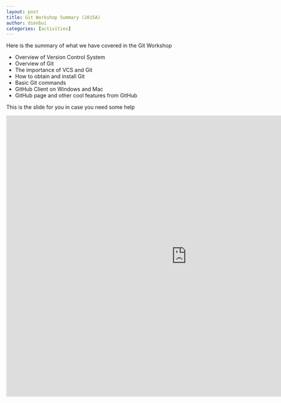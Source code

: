 ```yaml
---
layout: post
title: Git Workshop Summary (2015A)
author: dienbui
categories: [activities]
---
```


Here is the summary of what we have covered in the Git Workshop

-   Overview of Version Control System
-   Overview of Git
-   The importance of VCS and Git
-   How to obtain and install Git
-   Basic Git commands
-   GitHub Client on Windows and Mac
-   GitHub page and other cool features from GitHub

This is the slide for you in case you need some help

<iframe
src="https://docs.google.com/a/rmit.edu.vn/presentation/d/10f56VUAxUKPjNGBn4hRc9C8lzL8TRGsApYOmO60j80I/present?slide=id.g907427f13_0_30"
frameborder="0" width="960" height="749" allowfullscreen="true" mozallowfullscreen="true"
webkitallowfullscreen="true"></iframe>